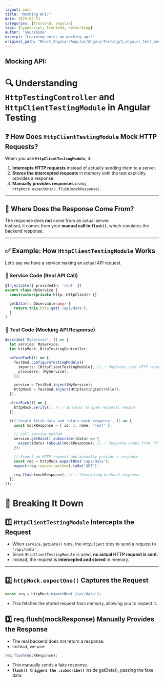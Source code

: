 ```yaml
---
layout: post
title: "Mocking API:"
date: 2025-07-21
categories: [frontend, angular]
tags: [typescript, frontend, networking]
author: "GGurkhude"
excerpt: "Learning notes on mocking api:"
original_path: "React_Angular/Angular/AngularTesting/1_angular_test_mock_api.md"
---
```


## Mocking API:

# 🔍 Understanding `HttpTestingController` and `HttpClientTestingModule` in Angular Testing

## **❓ How Does `HttpClientTestingModule` Mock HTTP Requests?**
When you use **`HttpClientTestingModule`**, it:
1. **Intercepts HTTP requests** instead of actually sending them to a server.
2. **Stores the intercepted requests** in memory until the test explicitly provides a response.
3. **Manually provides responses** using `httpMock.expectOne().flush(mockResponse)`.

---

## **🔹 Where Does the Response Come From?**
The response does **not** come from an actual server.  
Instead, it comes from your **manual call to `flush()`**, which simulates the backend response.

---

## **✅ Example: How `HttpClientTestingModule` Works**
Let’s say we have a service making an actual API request.

### **🔹 Service Code (Real API Call)**
```typescript
@Injectable({ providedIn: 'root' })
export class MyService {
  constructor(private http: HttpClient) {}

  getData(): Observable<any> {
    return this.http.get('/api/data');
  }
}
```
### **🔹 Test Code (Mocking API Response)**


```typescript
describe('MyService', () => {
  let service: MyService;
  let httpMock: HttpTestingController;

  beforeEach(() => {
    TestBed.configureTestingModule({
      imports: [HttpClientTestingModule], // ✅ Replaces real HTTP requests
      providers: [MyService],
    });

    service = TestBed.inject(MyService);
    httpMock = TestBed.inject(HttpTestingController);
  });

  afterEach(() => {
    httpMock.verify(); // ✅ Ensures no open requests remain
  });

  it('should fetch data and return mock response', () => {
    const mockResponse = { id: 1, name: 'Test' };

    // Call service method
    service.getData().subscribe((data) => {
      expect(data).toEqual(mockResponse); // ✅ Response comes from `flush()`
    });

    // Expect an HTTP request and manually provide a response
    const req = httpMock.expectOne('/api/data');
    expect(req.request.method).toBe('GET');

    req.flush(mockResponse); // ✅ Simulating backend response
  });
});
```
# 🔎 Breaking It Down

## 1️⃣ `HttpClientTestingModule` Intercepts the Request  
- When `service.getData()` runs, the `HttpClient` tries to send a request to `'/api/data'`.  
- Since `HttpClientTestingModule` is used, **no actual HTTP request is sent**.  
- Instead, the request is **intercepted and stored** in memory.  

---

## 2️⃣ `httpMock.expectOne()` Captures the Request  
```typescript
const req = httpMock.expectOne('/api/data');
```
- This fetches the stored request from memory, allowing you to inspect it.
## 3️⃣ req.flush(mockResponse) Manually Provides the Response
- The real backend does not return a response.
- Instead, we use:
```typescript
req.flush(mockResponse);
```
- This manually sends a fake response.
- **`flush() triggers the .subscribe()`** inside getData(), passing the fake data: